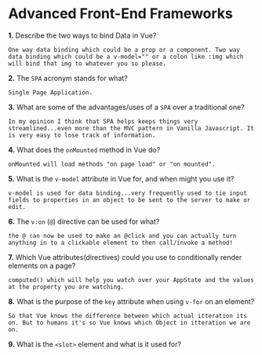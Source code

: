 # Advanced Front-End Frameworks


**1.** Describe the two ways to bind Data in Vue?
<!-- enter you answer in the space below -->
```
One way data binding which could be a prop or a component. Two way data binding which could be a v-model="" or a colon like :img which will bind that img to whatever you so please.
```

**2.** The `SPA` acronym stands for what?
<!-- enter you answer in the space below -->
```
Single Page Application.
```
**3.** What are some of the advantages/uses of a `SPA` over a traditional one?
<!-- enter you answer in the space below -->
```
In my opinion I think that SPA helps keeps things very streamlined...even more than the MVC pattern in Vanilla Javascript. It is very easy to lose track of information.
```
**4.** What does the `onMounted` method in Vue do?
<!-- enter you answer in the space below -->
```
onMounted will load methods "on page load" or "on mounted".
```
**5.** What is the `v-model` attribute in Vue for, and when might you use it?
<!-- enter you answer in the space below -->
```
v-model is used for data binding...very frequently used to tie input fields to properties in an object to be sent to the server to make or edit.
```
**6.** The `v:on` (`@`) directive can be used for what?
<!-- enter you answer in the space below -->
```
the @ can now be used to make an @click and you can actually turn anything in to a clickable element to then call/invoke a method!
```
**7.** Which Vue attributes(directives) could you use to conditionally render elements on a page?
<!-- enter you answer in the space below -->
```
computed() which will help you watch over your AppState and the values at the property you are watching. 
```
**8.** What is the purpose of the `key` attribute when using `v-for` on an element?
<!-- enter you answer in the space below -->
```
So that Vue knows the difference between which actual itteration its on. But to humans it's so Vue knows which Object in itteration we are on.
```
**9.** What is the `<slot>` element and what is it used for?
<!-- enter you answer in the space below -->
```

```